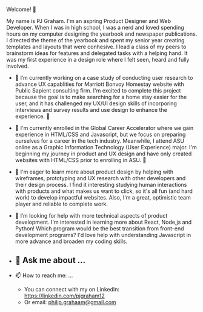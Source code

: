 Welcome! 👋

My name is PJ Graham. I'm an aspring Product Designer and Web Developer. When I was in high school, I was a nerd and loved spending hours on my computer designing the yearbook and newspaper publications. I directed the theme of the yearbook and spent my senior year creating templates and layouts that were conhesive. I lead a class of my peers to brainstorm ideas for features and delegated tasks with a helping hand. It was my first experience in a design role where I felt seen, heard and fully involved. 
  
- 🔭 I’m currently working on a case study of conducting user research to advance UX capablities for Marriott Bonvoy Homestay website with Public Sapient consulting firm. I'm excited to complete this project because the goal is to make searching for a home stay easier for the user, and it has challenged my UX/UI design skills of incorporing interviews and survey results and use design to enhance the experience. 🔭

- 🌱 I'm currently enrolled in the Global Career Accelerator where we gain experience in HTML/CSS and Javascript, but we focus on preparing ourselves for a career in the tech industry. Meanwhile, I attend ASU online as a Graphic Information Technology (User Experience) major. I'm beginning my journey in product and UX design and have only created websites with HTML/CSS prior to enrolling in ASU. 🌱

  
- 👯 I'm eager to learn more about product design by helping with wireframes, prototyping and UX research with other developers and their design process. I find it interesting studying human interactions with products and what makes us want to click, so it's all fun (and hard work) to develop impactful websites. Also, I'm a great, optimistic team player and reliable to complete work.

  
- 🤔 I’m looking for help with more technical aspects of product development. I'm interested in learning more about React, Node,js and Python! Which program would be the best transition from front-end development programs? I'd love help with understanding Javascript in more advance and broaden my coding skills.

- 💬 Ask me about ...
    - 
  
- 📫 How to reach me: ...
    - You can connect with my on LinkedIn: https://linkedin.com/pjgraham12
    - Or email: philip.grahaam@gmail.com

